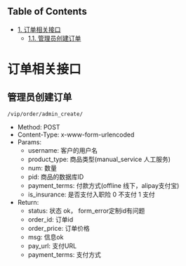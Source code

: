 <div id="table-of-contents">
<h2>Table of Contents</h2>
<div id="text-table-of-contents">
<ul>
<li><a href="#sec-1">1. 订单相关接口</a>
<ul>
<li><a href="#sec-1-1">1.1. 管理员创建订单</a></li>
</ul>
</li>
</ul>
</div>
</div>


# 订单相关接口

## 管理员创建订单

`/vip/order/admin_create/`
-   Method: POST
-   Content-Type: x-www-form-urlencoded
-   Params:
    -   username: 客户的用户名
    -   product\_type: 商品类型(manual\_service 人工服务)
    -   num: 数量
    -   pid: 商品的数据库ID
    -   payment\_terms: 付款方式(offline 线下，alipay支付宝)
    -   is\_insurance: 是否支付入职险 0 不支付 1 支付
-   Return:
    -   status: 状态 ok， form\_error定制id有问题
    -   order\_id: 订单id
    -   order\_price: 订单价格
    -   msg: 信息ok
    -   pay\_url: 支付URL
    -   payment\_terms: 支付方式
